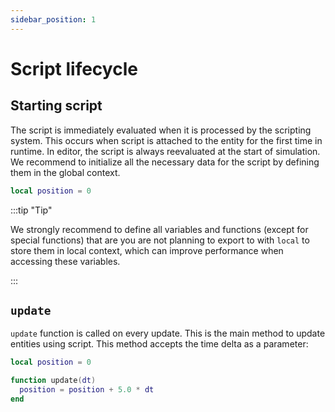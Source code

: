 ```yaml
---
sidebar_position: 1
---
```


# Script lifecycle

## Starting script

The script is immediately evaluated when it is processed by the scripting system. This occurs when script is attached to the entity for the first time in runtime. In editor, the script is always reevaluated at the start of simulation. We recommend to initialize all the necessary data for the script by defining them in the global context.

```lua
local position = 0
```

:::tip "Tip"

We strongly recommend to define all variables and functions (except for special functions) that are you are not planning to export to with `local` to store them in local context, which can improve performance when accessing these variables.

:::

## `update`

`update` function is called on every update. This is the main method to update entities using script. This method accepts the time delta as a parameter:

```lua
local position = 0

function update(dt)
  position = position + 5.0 * dt
end
```
